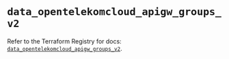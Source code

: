 # `data_opentelekomcloud_apigw_groups_v2`

Refer to the Terraform Registry for docs: [`data_opentelekomcloud_apigw_groups_v2`](https://registry.terraform.io/providers/opentelekomcloud/opentelekomcloud/1.36.50/docs/data-sources/apigw_groups_v2).
